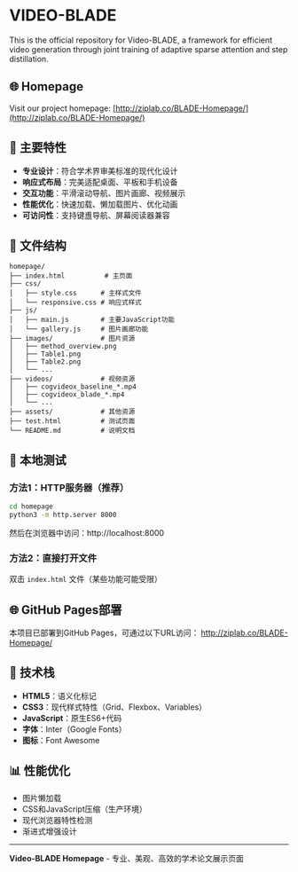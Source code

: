 # VIDEO-BLADE

This is the official repository for Video-BLADE, a framework for efficient video generation through joint training of adaptive sparse attention and step distillation.

## 🌐 Homepage

Visit our project homepage: [http://ziplab.co/BLADE-Homepage/](http://ziplab.co/BLADE-Homepage/)

## 🎯 主要特性

- **专业设计**：符合学术界审美标准的现代化设计
- **响应式布局**：完美适配桌面、平板和手机设备
- **交互功能**：平滑滚动导航、图片画廊、视频展示
- **性能优化**：快速加载、懒加载图片、优化动画
- **可访问性**：支持键盙导航、屏幕阅读器兼容

## 📁 文件结构

```
homepage/
├── index.html          # 主页面
├── css/
│   ├── style.css      # 主样式文件
│   └── responsive.css # 响应式样式
├── js/
│   ├── main.js        # 主要JavaScript功能
│   └── gallery.js     # 图片画廊功能
├── images/            # 图片资源
│   ├── method_overview.png
│   ├── Table1.png
│   ├── Table2.png
│   └── ...
├── videos/            # 视频资源
│   ├── cogvideox_baseline_*.mp4
│   ├── cogvideox_blade_*.mp4
│   └── ...
├── assets/            # 其他资源
├── test.html          # 测试页面
└── README.md          # 说明文档
```

## 🚀 本地测试

### 方法1：HTTP服务器（推荐）
```bash
cd homepage
python3 -m http.server 8000
```
然后在浏览器中访问：http://localhost:8000

### 方法2：直接打开文件
双击 `index.html` 文件（某些功能可能受限）

## 🌐 GitHub Pages部署

本项目已部署到GitHub Pages，可通过以下URL访问：
http://ziplab.co/BLADE-Homepage/

## 🔧 技术栈

- **HTML5**：语义化标记
- **CSS3**：现代样式特性（Grid、Flexbox、Variables）
- **JavaScript**：原生ES6+代码
- **字体**：Inter（Google Fonts）
- **图标**：Font Awesome

## 📊 性能优化

- 图片懒加载
- CSS和JavaScript压缩（生产环境）
- 现代浏览器特性检测
- 渐进式增强设计

---

**Video-BLADE Homepage** - 专业、美观、高效的学术论文展示页面
